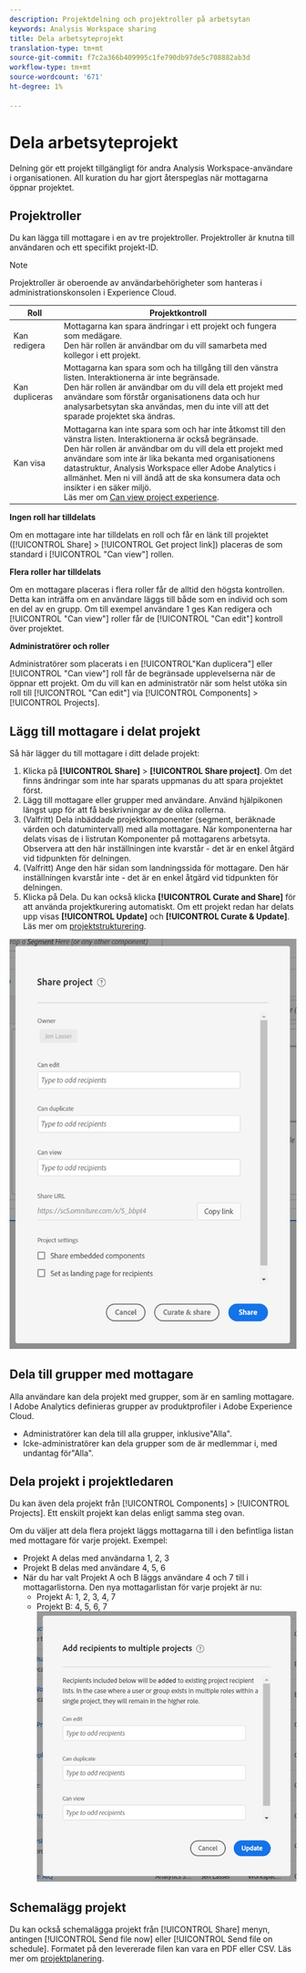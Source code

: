 ```yaml
---
description: Projektdelning och projektroller på arbetsytan
keywords: Analysis Workspace sharing
title: Dela arbetsyteprojekt
translation-type: tm+mt
source-git-commit: f7c2a366b409995c1fe790db97de5c708882ab3d
workflow-type: tm+mt
source-wordcount: '671'
ht-degree: 1%

---
```



# Dela arbetsyteprojekt

Delning gör ett projekt tillgängligt för andra Analysis Workspace-användare i organisationen. All kuration du har gjort återspeglas när mottagarna öppnar projektet.

## Projektroller

Du kan lägga till mottagare i en av tre projektroller. Projektroller är knutna till användaren och ett specifikt projekt-ID.

>[!NOTE]
> Projektroller är oberoende av användarbehörigheter som hanteras i administrationskonsolen i Experience Cloud.

| Roll | Projektkontroll |
|---|---|
| Kan redigera | Mottagarna kan spara ändringar i ett projekt och fungera som medägare.<br>Den här rollen är användbar om du vill samarbeta med kollegor i ett projekt. |
| Kan dupliceras | Mottagarna kan spara som och ha tillgång till den vänstra listen. Interaktionerna är inte begränsade.<br>Den här rollen är användbar om du vill dela ett projekt med användare som förstår organisationens data och hur analysarbetsytan ska användas, men du inte vill att det sparade projektet ska ändras. |
| Kan visa | Mottagarna kan inte spara som och har inte åtkomst till den vänstra listen. Interaktionerna är också begränsade.<br>Den här rollen är användbar om du vill dela ett projekt med användare som inte är lika bekanta med organisationens datastruktur, Analysis Workspace eller Adobe Analytics i allmänhet. Men ni vill ändå att de ska konsumera data och insikter i en säker miljö.<br>Läs mer om [Can view project experience](/help/analyze/analysis-workspace/curate-share/view-only-projects.md). |

**Ingen roll har tilldelats**

Om en mottagare inte har tilldelats en roll och får en länk till projektet ([!UICONTROL Share] > [!UICONTROL Get project link]) placeras de som standard i [!UICONTROL "Can view"] rollen.

**Flera roller har tilldelats**

Om en mottagare placeras i flera roller får de alltid den högsta kontrollen. Detta kan inträffa om en användare läggs till både som en individ och som en del av en grupp. Om till exempel användare 1 ges Kan redigera och [!UICONTROL "Can view"] roller får de [!UICONTROL "Can edit"] kontroll över projektet.

**Administratörer och roller**

Administratörer som placerats i en [!UICONTROL&quot;Kan duplicera&quot;] eller [!UICONTROL "Can view"] roll får de begränsade upplevelserna när de öppnar ett projekt. Om du vill kan en administratör när som helst utöka sin roll till [!UICONTROL "Can edit"] via [!UICONTROL Components] > [!UICONTROL Projects].

## Lägg till mottagare i delat projekt

Så här lägger du till mottagare i ditt delade projekt:

1. Klicka på **[!UICONTROL Share]** > **[!UICONTROL Share project]**.
Om det finns ändringar som inte har sparats uppmanas du att spara projektet först.
1. Lägg till mottagare eller grupper med användare.
Använd hjälpikonen längst upp för att få beskrivningar av de olika rollerna.
1. (Valfritt) Dela inbäddade projektkomponenter (segment, beräknade värden och datumintervall) med alla mottagare.
När komponenterna har delats visas de i listrutan Komponenter på mottagarens arbetsyta. Observera att den här inställningen inte kvarstår - det är en enkel åtgärd vid tidpunkten för delningen.
1. (Valfritt) Ange den här sidan som landningssida för mottagare.
Den här inställningen kvarstår inte - det är en enkel åtgärd vid tidpunkten för delningen.
1. Klicka på Dela.
Du kan också klicka **[!UICONTROL Curate and Share]** för att använda projektkurering automatiskt. Om ett projekt redan har delats upp visas **[!UICONTROL Update]** och **[!UICONTROL Curate & Update]**. Läs mer om [projektstrukturering](https://docs.adobe.com/content/help/en/analytics/analyze/analysis-workspace/curate-share/curate.html).

![](assets/share-proj-modal.png)

## Dela till grupper med mottagare

Alla användare kan dela projekt med grupper, som är en samling mottagare. I Adobe Analytics definieras grupper av produktprofiler i Adobe Experience Cloud.

* Administratörer kan dela till alla grupper, inklusive&quot;Alla&quot;.
* Icke-administratörer kan dela grupper som de är medlemmar i, med undantag för&quot;Alla&quot;.

## Dela projekt i projektledaren

Du kan även dela projekt från [!UICONTROL Components] > [!UICONTROL Projects]. Ett enskilt projekt kan delas enligt samma steg ovan.

Om du väljer att dela flera projekt läggs mottagarna till i den befintliga listan med mottagare för varje projekt. Exempel:

* Projekt A delas med användarna 1, 2, 3
* Projekt B delas med användare 4, 5, 6
* När du har valt Projekt A och B läggs användare 4 och 7 till i mottagarlistorna. Den nya mottagarlistan för varje projekt är nu:
   * Projekt A: 1, 2, 3, 4, 7
   * Projekt B: 4, 5, 6, 7
   ![](assets/mult-proj-sharing.png)

## Schemalägg projekt

Du kan också schemalägga projekt från [!UICONTROL Share] menyn, antingen [!UICONTROL Send file now] eller [!UICONTROL Send file on schedule]. Formatet på den levererade filen kan vara en PDF eller CSV. Läs mer om [projektplanering](https://docs.adobe.com/content/help/en/analytics/analyze/analysis-workspace/curate-share/t-schedule-report.html).
